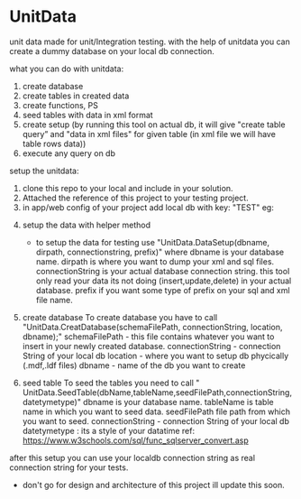 # UnitData


unit data made for unit/Integration testing.
with the help of unitdata you can create a dummy database on your local db connection.


what you can do with unitdata:
1. create database 
2. create tables in created data 
3. create functions, PS
4. seed tables with data in xml format
5. create setup (by running this tool on actual db, it will give "create table query” and "data in xml files" for given table (in xml file we will have table rows data))
6. execute any query on db 

setup the unitdata:

1. clone this repo to your local and include in your solution.
2. Attached the reference of this project to your testing project.
3. in app/web config of your project add local db with key: "TEST"
	eg: 
  <connectionStrings>
    <add name="Test" connectionString="Data Source=(LocalDb)\MSSQLLocalDB;Initial Catalog=master;Integrated Security=True" providerName="System.Data.SqlClient" />
  </connectionStrings>
  
4. setup the data with helper method 
	-  to setup the data for testing use "UnitData.DataSetup(dbname, dirpath, connectionstring, prefix)"
	where 
	dbname is your database name.
	dirpath is where you want to dump your xml and sql files.
	connectionString is your actual database connection string.  this tool only read your data its not doing (insert,update,delete) in your actual database.
	prefix if you want some type of prefix on your sql and xml file name.
	
5. create database 
	To create database you have to call "UnitData.CreatDatabase(schemaFilePath, connectionString, location, dbname);"
	schemaFilePath - this file contains whatever you want to insert in your newly created database.
	connectionString - connection String of your local db 
	location - where you want to setup db phycically (.mdf,.ldf files)
	dbname - name of the db you want to create
	
6. seed table
	To seed the tables you need to call " UnitData.SeedTable(dbName,tableName,seedFilePath,connectionString,datetymetype)"
	dbname is your database name.
	tableName is table name in which you want to seed data.
	seedFilePath  file path from which you want to seed.
	connectionString - connection String of your local db 
	datetymetype : its a style of your datatime ref: https://www.w3schools.com/sql/func_sqlserver_convert.asp

	
after this setup you can use your localdb connection string as real connection string for your tests.


* don't go for design and architecture of this project ill update this soon.  
